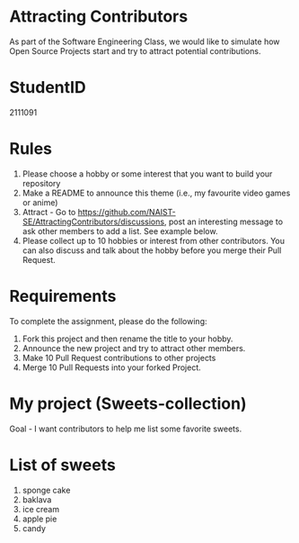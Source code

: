 # Attracting Contributors
As part of the Software Engineering Class, we would like to simulate how Open Source Projects start and try to attract potential contributions.

# StudentID

2111091

# Rules

1. Please choose a hobby or some interest that you want to build your repository
2. Make a README to announce this theme (i.e., my favourite video games or anime)
3. Attract - Go to https://github.com/NAIST-SE/AttractingContributors/discussions, post an interesting message to ask other members to add a list. See example below.
4. Please collect up to 10 hobbies or interest from other contributors. You can also discuss and talk about the hobby before you merge their Pull Request.

# Requirements
To complete the assignment, please do the following:
1. Fork this project and then rename the title to your hobby. 
2. Announce the new project and try to attract other members.
3. Make 10 Pull Request contributions to other projects
4. Merge 10 Pull Requests into your forked Project.

# My project (Sweets-collection)

Goal - I want contributors to help me list some favorite sweets.

# List of sweets

1. sponge cake
2. baklava
3. ice cream
4. apple pie
5. candy
